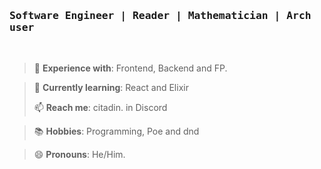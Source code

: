 <h3><samp>Software Engineer | Reader | Mathematician | Arch user</samp></h3>
<br/>

> 🧪 **Experience with**: Frontend, Backend and FP.

> 🌱 **Currently learning**: React and Elixir
> 
> 📫 **Reach me**: citadin. in Discord

> 📚 **Hobbies**: Programming, Poe and dnd

> 😄 **Pronouns**: He/Him.
